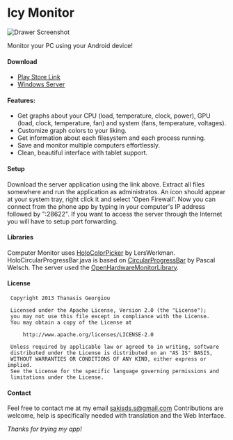 Icy Monitor
================

![Drawer Screenshot](http://i.imgur.com/a6589W5.png)

Monitor your PC using your Android device!

#### Download
 * [Play Store Link](https://play.google.com/store/apps/details?id=com.sakisds.icymonitor)
 * [Windows Server](http://sourceforge.net/projects/icymonitor/files/Icy%20Monitor%20Server%201.0.1.zip/download)

#### Features:
* Get graphs about your CPU (load, temperature, clock, power), GPU (load, clock, temperature, fan) and system (fans, temperature, voltages).
* Customize graph colors to your liking.
* Get information about each filesystem and each process running.
* Save and monitor multiple computers effortlessly.
* Clean, beautiful interface with tablet support.
 
#### Setup
 Download the server application using the link above. Extract all files somewhere and run the application as administratos. 
 An icon should appear at your system tray, right click it and select 'Open Firewall'. Now you can connect from the phone app by typing in your computer's IP address
 followed by ":28622". If you want to access the server through the Internet you will have to setup port forwarding.

#### Libraries
 Computer Monitor uses [HoloColorPicker](https://github.com/LarsWerkman/HoloColorPicker/blob) by LersWerkman.
 HoloCircularProgressBar.java is based on [CircularProgressBar](https://github.com/passsy/android-HoloCircularProgressBar) by Pascal Welsch.
 The server used the [OpenHardwareMonitorLibrary](http://openhardwaremonitor.org/).

#### License
 	 Copyright 2013 Thanasis Georgiou
 	
 	 Licensed under the Apache License, Version 2.0 (the "License");
 	 you may not use this file except in compliance with the License.
 	 You may obtain a copy of the License at
 	
 	     http://www.apache.org/licenses/LICENSE-2.0
 	
 	 Unless required by applicable law or agreed to in writing, software
	 distributed under the License is distributed on an "AS IS" BASIS,
 	 WITHOUT WARRANTIES OR CONDITIONS OF ANY KIND, either express or implied.
 	 See the License for the specific language governing permissions and
 	 limitations under the License.


#### Contact
 Feel free to contact me at my email sakisds.s@gmail.com
 Contributions are welcome, help is specifically needed with translation and the Web Interface.
 
*Thanks for trying my app!*

